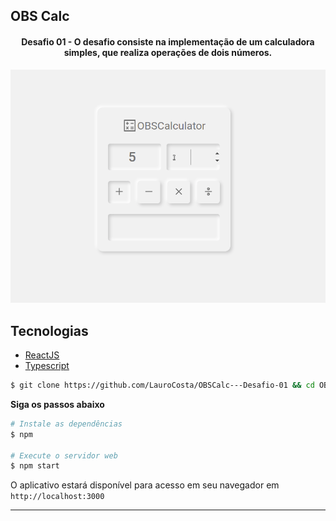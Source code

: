 
## OBS Calc

<h4 align="center">
  Desafio 01 - O desafio consiste na implementação de um calculadora simples, que realiza operações de dois números.
</h4>

![Calc preview](.github/obscalc.gif)

## Tecnologias
  
- [ReactJS](https://reactjs.org/)
- [Typescript](https://www.typescriptlang.org/)

```bash
$ git clone https://github.com/LauroCosta/OBSCalc---Desafio-01 && cd OBSCalc---Desafio-0
```

**Siga os passos abaixo**

```bash
# Instale as dependências
$ npm

# Execute o servidor web
$ npm start
```

O aplicativo estará disponível para acesso em seu navegador em `http://localhost:3000`


---